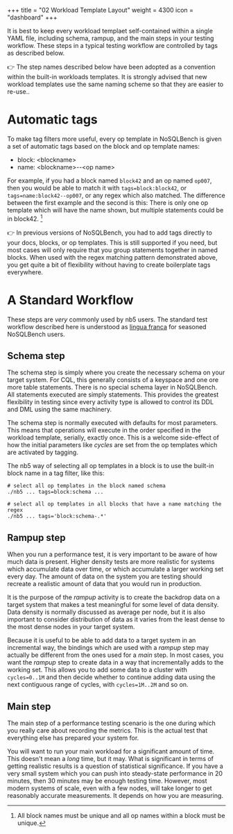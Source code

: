 +++
title = "02 Workload Template Layout"
weight = 4300
icon = "dashboard"
+++

It is best to keep every workload templaet self-contained within a single YAML file, including 
schema, rampup, and the main steps in your testing workflow. These steps in a typical testing 
workflow are controlled by tags as described below.

👉 The step names described below have been adopted as a convention within the built-in workloads 
templates. It is strongly advised that new workload templates use the same naming scheme so 
that they are easier to re-use..

# Automatic tags

To make tag filters more useful, every op template in NoSQLBench is given a set of automatic 
tags based on the block and op template names:

- block: &lt;blockname&gt;
- name: &lt;blockname&gt;--&lt;op name&gt;

For example, if you had a block named `block42` and an op named `op007`, then you would be able 
to match it with `tags=block:block42`, or `tags=name:block42--op007`, or any regex which also 
matched. The difference between the first example and the second is this: There is only one op 
template which will have the name shown, but multiple statements could be in block42. [^1]

👉 In previous versions of NoSQLBench, you had to add tags directly to your docs, blocks, or op
templates. This is still supported if you need, but most cases will only require that you group
statements together in named blocks. When used with the regex matching pattern demonstrated
above, you get quite a bit of flexibility without having to create boilerplate tags everywhere.


# A Standard Workflow

These steps are *very* commonly used by nb5 users. The standard test workflow described here is 
understood as [lingua franca](https://en.wikipedia.org/wiki/Lingua_franca) for seasoned NoSQLBench 
users.

## Schema step

The schema step is simply where you create the necessary schema on your target system. For CQL, 
this generally consists of a keyspace and one ore more table statements. There is no special 
schema layer in NoSQLBench. All statements executed are simply statements. This provides the 
greatest flexibility in testing since every activity type is allowed to control its DDL and DML 
using the same machinery.

The schema step is normally executed with defaults for most parameters. This means that 
operations will execute in the order specified in the workload template, serially, exactly once.
This is a welcome side-effect of how the initial parameters like _cycles_ are set from the 
op templates which are activated by tagging.

The nb5 way of selecting all op templates in a block is to use the built-in block name in a tag 
filter, like this:

```shell
# select all op templates in the block named schema
./nb5 ... tags=block:schema ...

# select all op templates in all blocks that have a name matching the regex
./nb5 ... tags='block:schema-.*'
```

## Rampup step

When you run a performance test, it is very important to be aware of how much data is present.
Higher density tests are more realistic for systems which accumulate data over time, or which 
accumulate a larger working set every day. The amount of data on the system you are testing 
should recreate a realistic amount of data that you would run in production.

It is the purpose of the _rampup_ activity is to create the backdrop data on a target system that 
makes a
test meaningful for some level of data density. Data density is normally discussed as average per
node, but it is also important to consider distribution of data as it varies from the least dense to
the most dense nodes in your target system.

Because it is useful to be able to add data to a target system in an incremental way, the bindings
which are used with a _rampup_ step may actually be different from the ones used for a _main_
step. In most cases, you want the _rampup_ step to create data in a way that incrementally adds to
the working set. This allows you to add some data to a cluster with `cycles=0..1M` and then 
decide whether to continue adding data using the next contiguous range of cycles, with 
`cycles=1M..2M` and so on.

## Main step

The main step of a performance testing scenario is the one during which you really care about 
recording the metrics. This is the actual test that everything else has prepared your system for.

You will want to run your main workload for a significant amount of time. This doesn't mean a 
*long* time, but it may. What is significant in terms of getting realistic results is a question 
of statistical significance. If you have a very small system which you can push into 
steady-state performance in 20 minutes, then 30 minutes may be enough testing time. However, 
most modern systems of scale, even with a few nodes, will take longer to get reasonably accurate 
measurements. It depends on how you are measuring.

[^1]: All block names must be unique and all op names within a block must be unique.
